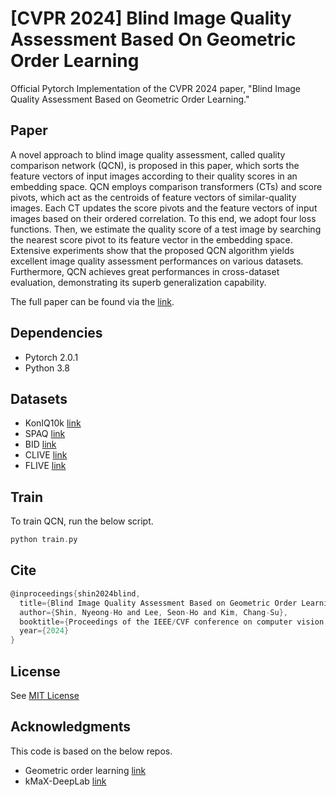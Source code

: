 # [CVPR 2024] Blind Image Quality Assessment Based On Geometric Order Learning
Official Pytorch Implementation of the CVPR 2024 paper, "Blind Image Quality Assessment Based on Geometric Order Learning."

Paper
-----------------------------------------------------------------------------
A novel approach to blind image quality assessment, called quality comparison network (QCN), is proposed in this paper, which sorts the feature vectors of input images according to their quality scores in an embedding space. QCN employs comparison transformers (CTs) and score pivots, which act as the centroids of feature vectors of similar-quality images. Each CT updates the score pivots and the feature vectors of input images based on their ordered correlation. To this end, we adopt four loss functions. Then, we estimate the quality score of a test image by searching the nearest score pivot to its feature vector in the embedding space. Extensive experiments show that the proposed QCN algorithm yields excellent image quality assessment performances on various datasets. Furthermore, QCN achieves great performances in cross-dataset evaluation, demonstrating its superb generalization capability.

The full paper can be found via the [link](https://openaccess.thecvf.com/content/CVPR2024/html/Shin_Blind_Image_Quality_Assessment_Based_on_Geometric_Order_Learning_CVPR_2024_paper.html).

<!--Please cite our paper if this code helps your work:-->

Dependencies
-----------------------------------------------------------------------------
- Pytorch 2.0.1
- Python 3.8

Datasets
-----------------------------------------------------------------------------
- KonIQ10k [link](https://database.mmsp-kn.de/koniq-10k-database.html)
- SPAQ [link](https://github.com/h4nwei/SPAQ)
- BID [link](https://qualinet.github.io/databases/image/ufrj_blurred_image_database/)
- CLIVE [link](https://live.ece.utexas.edu/research/ChallengeDB/index.html)
- FLIVE [link](https://github.com/baidut/PaQ-2-PiQ)

Train
-----------------------------------------------------------------------------
To train QCN, run the below script. 
```c
python train.py
```

Cite
-----------------------------------------------------------------------------
```c
@inproceedings{shin2024blind,
  title={Blind Image Quality Assessment Based on Geometric Order Learning},
  author={Shin, Nyeong-Ho and Lee, Seon-Ho and Kim, Chang-Su},
  booktitle={Proceedings of the IEEE/CVF conference on computer vision and pattern recognition},
  year={2024}
}
```

License
-----------------------------------------------------------------------------
See [MIT License](https://github.com/nhshin-mcl/QCN/blob/main/LICENSE)

Acknowledgments
-----------------------------------------------------------------------------
This code is based on the below repos.
* Geometric order learning [link](https://github.com/seon92/GOL)
* kMaX-DeepLab [link](https://github.com/bytedance/kmax-deeplab)
